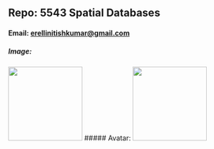 ## Repo: 5543 Spatial Databases
#### Email: erellinitishkumar@gmail.com
##### Image:
<img src="https://avatars.githubusercontent.com/u/123429249?s=400&u=14de9d65d50dcf3d67a953dcec8c3139bd194aae&v=4" width="150">
##### Avatar:
<img src="" width="150">

